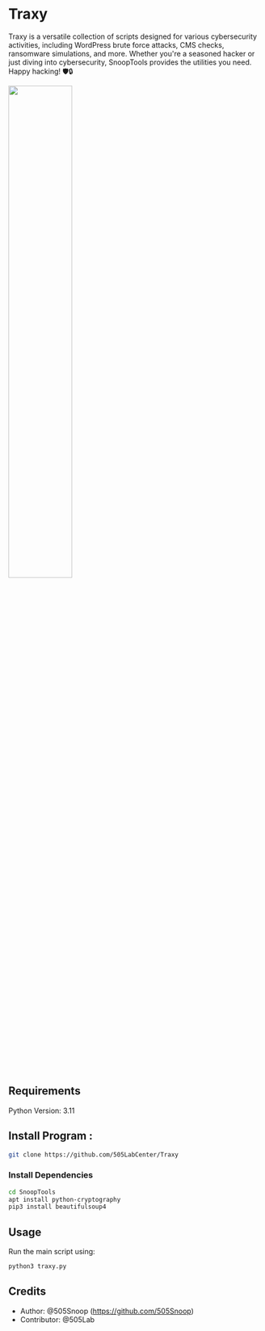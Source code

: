 # Traxy

Traxy is a versatile collection of scripts designed for various cybersecurity activities, including WordPress brute force attacks, CMS checks, ransomware simulations, and more. Whether you're a seasoned hacker or just diving into cybersecurity, SnoopTools provides the utilities you need. Happy hacking! 🛡🔒

<img src="https://github.com/505LabCenter/Traxy/assets/175077904/31a9bca6-30a6-476f-84e4-fe23052871c2" width=50% height=50%>

## Requirements

Python Version: 3.11

## Install Program :
```bash
git clone https://github.com/505LabCenter/Traxy
```

### Install Dependencies
```bash
cd SnoopTools
apt install python-cryptography
pip3 install beautifulsoup4
```

## Usage
Run the main script using:
```bash
python3 traxy.py
```
## Credits

- Author: @505Snoop (https://github.com/505Snoop)
- Contributor: @505Lab
